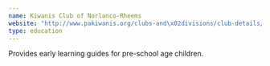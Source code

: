```yaml
---
name: Kiwanis Club of Norlanco-Rheems
website: "http://www.pakiwanis.org/clubs-and\x02divisions/club-details/?club_id=11"
type: education
---
```

Provides early learning guides for pre-school age children.